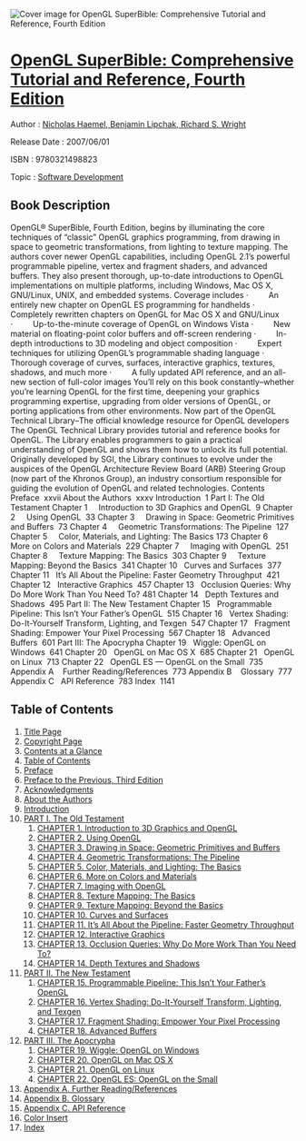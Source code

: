 ![Cover image for OpenGL SuperBible: Comprehensive Tutorial and Reference, Fourth Edition](https://imgdetail.ebookreading.net/cover/cover/software_development/EB9780321498823.jpg)

[OpenGL SuperBible: Comprehensive Tutorial and Reference, Fourth Edition](https://ebookreading.net/view/book/OpenGL+SuperBible%3A+Comprehensive+Tutorial+and+Reference%2C+Fourth+Edition-EB9780321498823_1.html "OpenGL SuperBible: Comprehensive Tutorial and Reference, Fourth Edition")
====================================================================================================================

Author : [Nicholas Haemel](https://ebookreading.net/search/author/Nicholas+Haemel),[ Benjamin Lipchak](https://ebookreading.net/search/author/+Benjamin+Lipchak),[ Richard S. Wright](https://ebookreading.net/search/author/+Richard+S.+Wright)

Release Date : 2007/06/01

ISBN : 9780321498823

Topic : [Software Development](https://ebookreading.net/search/category/software-development)

Book Description
-----------------

OpenGL® SuperBible, Fourth Edition, begins by illuminating the core techniques of “classic” OpenGL graphics programming, from drawing in space to geometric transformations, from lighting to texture mapping. The authors cover newer OpenGL capabilities, including OpenGL 2.1’s powerful programmable pipeline, vertex and fragment shaders, and advanced buffers. They also present thorough, up-to-date introductions to OpenGL implementations on multiple platforms, including Windows, Mac OS X, GNU/Linux, UNIX, and embedded systems.
Coverage includes
 ·         An entirely new chapter on OpenGL ES programming for handhelds
 ·         Completely rewritten chapters on OpenGL for Mac OS X and GNU/Linux
 ·         Up-to-the-minute coverage of OpenGL on Windows Vista
 ·         New material on floating-point color buffers and off-screen rendering
 ·         In-depth introductions to 3D modeling and object composition
 ·         Expert techniques for utilizing OpenGL’s programmable shading language
 ·         Thorough coverage of curves, surfaces, interactive graphics, textures, shadows, and much more
 ·         A fully updated API reference, and an all-new section of full-color images
You’ll rely on this book constantly–whether you’re learning OpenGL for the first time, deepening your graphics programming expertise, upgrading from older versions of OpenGL, or porting applications from other environments.
Now part of the OpenGL Technical Library–The official knowledge resource for OpenGL developers
The OpenGL Technical Library provides tutorial and reference books for OpenGL. The Library enables programmers to gain a practical understanding of OpenGL and shows them how to unlock its full potential. Originally developed by SGI, the Library continues to evolve under the auspices of the OpenGL Architecture Review Board (ARB) Steering Group (now part of the Khronos Group), an industry consortium responsible for guiding the evolution of OpenGL and related technologies.
Contents
Preface  xxvii
About the Authors  xxxv
Introduction  1
Part I: The Old Testament
Chapter 1     Introduction to 3D Graphics and OpenGL  9
Chapter 2     Using OpenGL  33
Chapter 3     Drawing in Space: Geometric Primitives and Buffers  73
Chapter 4     Geometric Transformations: The Pipeline  127
Chapter 5     Color, Materials, and Lighting: The Basics 173
Chapter 6     More on Colors and Materials  229
Chapter 7     Imaging with OpenGL  251
Chapter 8     Texture Mapping: The Basics  303
Chapter 9     Texture Mapping: Beyond the Basics  341
Chapter 10   Curves and Surfaces  377
Chapter 11   It’s All About the Pipeline: Faster Geometry Throughput  421
Chapter 12   Interactive Graphics  457
Chapter 13   Occlusion Queries: Why Do More Work Than You Need To? 481
Chapter 14   Depth Textures and Shadows  495
Part II: The New Testament
Chapter 15   Programmable Pipeline: This Isn’t Your Father’s OpenGL  515
Chapter 16   Vertex Shading: Do-It-Yourself Transform, Lighting, and Texgen  547
Chapter 17   Fragment Shading: Empower Your Pixel Processing  567
Chapter 18   Advanced Buffers  601
Part III: The Apocrypha
Chapter 19   Wiggle: OpenGL on Windows  641
Chapter 20   OpenGL on Mac OS X  685
Chapter 21   OpenGL on Linux  713
Chapter 22   OpenGL ES — OpenGL on the Small  735
Appendix A    Further Reading/References  773
Appendix B    Glossary  777
Appendix C   API Reference  783
Index  1141
              
Table of Contents
-----------------

1. [Title Page](https://ebookreading.net/view/book/OpenGL+SuperBible%3A+Comprehensive+Tutorial+and+Reference%2C+Fourth+Edition-EB9780321498823_2.html#titlepage)
1. [Copyright Page](https://ebookreading.net/view/book/OpenGL+SuperBible%3A+Comprehensive+Tutorial+and+Reference%2C+Fourth+Edition-EB9780321498823_2.html#copyrightpage)
1. [Contents at a Glance](https://ebookreading.net/view/book/OpenGL+SuperBible%3A+Comprehensive+Tutorial+and+Reference%2C+Fourth+Edition-EB9780321498823_3.html)
1. [Table of Contents](https://ebookreading.net/view/book/OpenGL+SuperBible%3A+Comprehensive+Tutorial+and+Reference%2C+Fourth+Edition-EB9780321498823_4.html)
1. [Preface](https://ebookreading.net/view/book/OpenGL+SuperBible%3A+Comprehensive+Tutorial+and+Reference%2C+Fourth+Edition-EB9780321498823_5.html)
1. [Preface to the Previous, Third Edition](https://ebookreading.net/view/book/OpenGL+SuperBible%3A+Comprehensive+Tutorial+and+Reference%2C+Fourth+Edition-EB9780321498823_6.html)
1. [Acknowledgments](https://ebookreading.net/view/book/OpenGL+SuperBible%3A+Comprehensive+Tutorial+and+Reference%2C+Fourth+Edition-EB9780321498823_7.html)
1. [About the Authors](https://ebookreading.net/view/book/OpenGL+SuperBible%3A+Comprehensive+Tutorial+and+Reference%2C+Fourth+Edition-EB9780321498823_8.html)
1. [Introduction](https://ebookreading.net/view/book/OpenGL+SuperBible%3A+Comprehensive+Tutorial+and+Reference%2C+Fourth+Edition-EB9780321498823_9.html)
1. [PART I. The Old Testament](https://ebookreading.net/view/book/OpenGL+SuperBible%3A+Comprehensive+Tutorial+and+Reference%2C+Fourth+Edition-EB9780321498823_10.html)
    1. [CHAPTER 1. Introduction to 3D Graphics and OpenGL](https://ebookreading.net/view/book/OpenGL+SuperBible%3A+Comprehensive+Tutorial+and+Reference%2C+Fourth+Edition-EB9780321498823_11.html)
    1. [CHAPTER 2. Using OpenGL](https://ebookreading.net/view/book/OpenGL+SuperBible%3A+Comprehensive+Tutorial+and+Reference%2C+Fourth+Edition-EB9780321498823_12.html)
    1. [CHAPTER 3. Drawing in Space: Geometric Primitives and Buffers](https://ebookreading.net/view/book/OpenGL+SuperBible%3A+Comprehensive+Tutorial+and+Reference%2C+Fourth+Edition-EB9780321498823_13.html)
    1. [CHAPTER 4. Geometric Transformations: The Pipeline](https://ebookreading.net/view/book/OpenGL+SuperBible%3A+Comprehensive+Tutorial+and+Reference%2C+Fourth+Edition-EB9780321498823_14.html)
    1. [CHAPTER 5. Color, Materials, and Lighting: The Basics](https://ebookreading.net/view/book/OpenGL+SuperBible%3A+Comprehensive+Tutorial+and+Reference%2C+Fourth+Edition-EB9780321498823_15.html)
    1. [CHAPTER 6. More on Colors and Materials](https://ebookreading.net/view/book/OpenGL+SuperBible%3A+Comprehensive+Tutorial+and+Reference%2C+Fourth+Edition-EB9780321498823_16.html)
    1. [CHAPTER 7. Imaging with OpenGL](https://ebookreading.net/view/book/OpenGL+SuperBible%3A+Comprehensive+Tutorial+and+Reference%2C+Fourth+Edition-EB9780321498823_17.html)
    1. [CHAPTER 8. Texture Mapping: The Basics](https://ebookreading.net/view/book/OpenGL+SuperBible%3A+Comprehensive+Tutorial+and+Reference%2C+Fourth+Edition-EB9780321498823_18.html)
    1. [CHAPTER 9. Texture Mapping: Beyond the Basics](https://ebookreading.net/view/book/OpenGL+SuperBible%3A+Comprehensive+Tutorial+and+Reference%2C+Fourth+Edition-EB9780321498823_19.html)
    1. [CHAPTER 10. Curves and Surfaces](https://ebookreading.net/view/book/OpenGL+SuperBible%3A+Comprehensive+Tutorial+and+Reference%2C+Fourth+Edition-EB9780321498823_20.html)
    1. [CHAPTER 11. It’s All About the Pipeline: Faster Geometry Throughput](https://ebookreading.net/view/book/OpenGL+SuperBible%3A+Comprehensive+Tutorial+and+Reference%2C+Fourth+Edition-EB9780321498823_21.html)
    1. [CHAPTER 12. Interactive Graphics](https://ebookreading.net/view/book/OpenGL+SuperBible%3A+Comprehensive+Tutorial+and+Reference%2C+Fourth+Edition-EB9780321498823_22.html)
    1. [CHAPTER 13. Occlusion Queries: Why Do More Work Than You Need To?](https://ebookreading.net/view/book/OpenGL+SuperBible%3A+Comprehensive+Tutorial+and+Reference%2C+Fourth+Edition-EB9780321498823_23.html)
    1. [CHAPTER 14. Depth Textures and Shadows](https://ebookreading.net/view/book/OpenGL+SuperBible%3A+Comprehensive+Tutorial+and+Reference%2C+Fourth+Edition-EB9780321498823_24.html)
1. [PART II. The New Testament](https://ebookreading.net/view/book/OpenGL+SuperBible%3A+Comprehensive+Tutorial+and+Reference%2C+Fourth+Edition-EB9780321498823_25.html)
    1. [CHAPTER 15. Programmable Pipeline: This Isn’t Your Father’s OpenGL](https://ebookreading.net/view/book/OpenGL+SuperBible%3A+Comprehensive+Tutorial+and+Reference%2C+Fourth+Edition-EB9780321498823_26.html)
    1. [CHAPTER 16. Vertex Shading: Do-It-Yourself Transform, Lighting, and Texgen](https://ebookreading.net/view/book/OpenGL+SuperBible%3A+Comprehensive+Tutorial+and+Reference%2C+Fourth+Edition-EB9780321498823_27.html)
    1. [CHAPTER 17. Fragment Shading: Empower Your Pixel Processing](https://ebookreading.net/view/book/OpenGL+SuperBible%3A+Comprehensive+Tutorial+and+Reference%2C+Fourth+Edition-EB9780321498823_28.html)
    1. [CHAPTER 18. Advanced Buffers](https://ebookreading.net/view/book/OpenGL+SuperBible%3A+Comprehensive+Tutorial+and+Reference%2C+Fourth+Edition-EB9780321498823_29.html)
1. [PART III. The Apocrypha](https://ebookreading.net/view/book/OpenGL+SuperBible%3A+Comprehensive+Tutorial+and+Reference%2C+Fourth+Edition-EB9780321498823_30.html)
    1. [CHAPTER 19. Wiggle: OpenGL on Windows](https://ebookreading.net/view/book/OpenGL+SuperBible%3A+Comprehensive+Tutorial+and+Reference%2C+Fourth+Edition-EB9780321498823_31.html)
    1. [CHAPTER 20. OpenGL on Mac OS X](https://ebookreading.net/view/book/OpenGL+SuperBible%3A+Comprehensive+Tutorial+and+Reference%2C+Fourth+Edition-EB9780321498823_32.html)
    1. [CHAPTER 21. OpenGL on Linux](https://ebookreading.net/view/book/OpenGL+SuperBible%3A+Comprehensive+Tutorial+and+Reference%2C+Fourth+Edition-EB9780321498823_33.html)
    1. [CHAPTER 22. OpenGL ES: OpenGL on the Small](https://ebookreading.net/view/book/OpenGL+SuperBible%3A+Comprehensive+Tutorial+and+Reference%2C+Fourth+Edition-EB9780321498823_34.html)
1. [Appendix A. Further Reading/References](https://ebookreading.net/view/book/OpenGL+SuperBible%3A+Comprehensive+Tutorial+and+Reference%2C+Fourth+Edition-EB9780321498823_35.html)
1. [Appendix B. Glossary](https://ebookreading.net/view/book/OpenGL+SuperBible%3A+Comprehensive+Tutorial+and+Reference%2C+Fourth+Edition-EB9780321498823_36.html)
1. [Appendix C. API Reference](https://ebookreading.net/view/book/OpenGL+SuperBible%3A+Comprehensive+Tutorial+and+Reference%2C+Fourth+Edition-EB9780321498823_37.html)
1. [Color Insert](https://ebookreading.net/view/book/OpenGL+SuperBible%3A+Comprehensive+Tutorial+and+Reference%2C+Fourth+Edition-EB9780321498823_44.html)
1. [Index](https://ebookreading.net/view/book/OpenGL+SuperBible%3A+Comprehensive+Tutorial+and+Reference%2C+Fourth+Edition-EB9780321498823_45.html)
